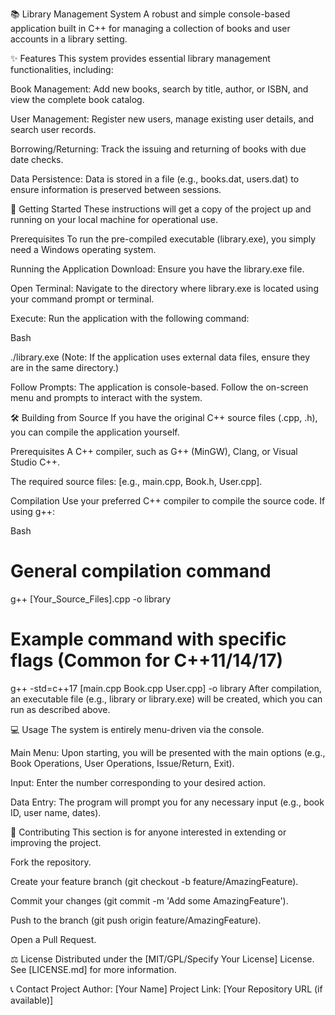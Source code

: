 📚 Library Management System
A robust and simple console-based application built in C++ for managing a collection of books and user accounts in a library setting.

✨ Features
This system provides essential library management functionalities, including:

Book Management: Add new books, search by title, author, or ISBN, and view the complete book catalog.

User Management: Register new users, manage existing user details, and search user records.

Borrowing/Returning: Track the issuing and returning of books with due date checks.

Data Persistence: Data is stored in a file (e.g., books.dat, users.dat) to ensure information is preserved between sessions.

🚀 Getting Started
These instructions will get a copy of the project up and running on your local machine for operational use.

Prerequisites
To run the pre-compiled executable (library.exe), you simply need a Windows operating system.

Running the Application
Download: Ensure you have the library.exe file.

Open Terminal: Navigate to the directory where library.exe is located using your command prompt or terminal.

Execute: Run the application with the following command:

Bash

./library.exe
(Note: If the application uses external data files, ensure they are in the same directory.)

Follow Prompts: The application is console-based. Follow the on-screen menu and prompts to interact with the system.

🛠️ Building from Source
If you have the original C++ source files (.cpp, .h), you can compile the application yourself.

Prerequisites
A C++ compiler, such as G++ (MinGW), Clang, or Visual Studio C++.

The required source files: [e.g., main.cpp, Book.h, User.cpp].

Compilation
Use your preferred C++ compiler to compile the source code. If using g++:

Bash

# General compilation command
g++ [Your_Source_Files].cpp -o library

# Example command with specific flags (Common for C++11/14/17)
g++ -std=c++17 [main.cpp Book.cpp User.cpp] -o library
After compilation, an executable file (e.g., library or library.exe) will be created, which you can run as described above.

💻 Usage
The system is entirely menu-driven via the console.

Main Menu: Upon starting, you will be presented with the main options (e.g., Book Operations, User Operations, Issue/Return, Exit).

Input: Enter the number corresponding to your desired action.

Data Entry: The program will prompt you for any necessary input (e.g., book ID, user name, dates).

🤝 Contributing
This section is for anyone interested in extending or improving the project.

Fork the repository.

Create your feature branch (git checkout -b feature/AmazingFeature).

Commit your changes (git commit -m 'Add some AmazingFeature').

Push to the branch (git push origin feature/AmazingFeature).

Open a Pull Request.

⚖️ License
Distributed under the [MIT/GPL/Specify Your License] License. See [LICENSE.md] for more information.

📞 Contact
Project Author: [Your Name] Project Link: [Your Repository URL (if available)]
